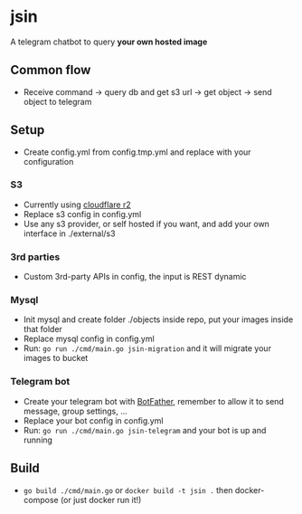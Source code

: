 # jsin
A telegram chatbot to query **your own hosted image**

## Common flow
- Receive command -> query db and get s3 url -> get object -> send object to telegram

## Setup
- Create config.yml from config.tmp.yml and replace with your configuration

### S3
- Currently using [cloudflare r2](https://www.cloudflare.com/developer-platform/products/r2/)
- Replace s3 config in config.yml
- Use any s3 provider, or self hosted if you want, and add your own interface in ./external/s3

### 3rd parties
- Custom 3rd-party APIs in config, the input is REST dynamic

### Mysql
- Init mysql and create folder ./objects inside repo, put your images inside that folder
- Replace mysql config in config.yml
- Run: ```go run ./cmd/main.go jsin-migration``` and it will migrate your images to bucket

### Telegram bot
- Create your telegram bot with [BotFather](https://core.telegram.org/bots/tutorial), remember to allow it to send message, group settings, ...
- Replace your bot config in config.yml
- Run: ```go run ./cmd/main.go jsin-telegram``` and your bot is up and running 

## Build
- `go build ./cmd/main.go` or `docker build -t jsin .` then docker-compose (or just docker run it!)
